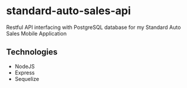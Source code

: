 # standard-auto-sales-api
Restful API interfacing with PostgreSQL database for my Standard Auto Sales Mobile Application

## Technologies
* NodeJS
* Express
* Sequelize
